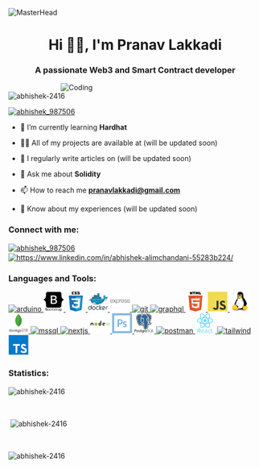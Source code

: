 ![MasterHead](https://res.cloudinary.com/dektdpqse/image/upload/v1682449691/Web3_neux6s.jpg)
<h1 align="center">Hi 🙋‍♂️, I'm Pranav Lakkadi</h1>
<h3 align="center">A passionate Web3 and Smart Contract developer</h3>
<img align="right" alt="Coding" width="400" src="https://imgs.search.brave.com/vNRWoqK5KpX2lV9iFcCgcufOeHQ3oPIdX0eKuhf00NU/rs:fit:800:600:1/g:ce/aHR0cHM6Ly9pbWFn/ZXMuc3F1YXJlc3Bh/Y2UtY2RuLmNvbS9j/b250ZW50L3YxLzU3/NjlmYzQwMWI2MzFi/YWIxYWRkYjJhYi8x/NTQxNTgwNjExNjI0/LVRFNjRRR0tSSkc4/U1dBSVVTN05TL2Nv/ZGluZy1mcmVhay5n/aWY.gif">

<p align="left"> <img src="https://komarev.com/ghpvc/?username=abhishek-2416&label=Profile%20views&color=0e75b6&style=flat" alt="abhishek-2416" /> </p>

<p align="left"> <a href="https://twitter.com/abhishek_987506" target="blank"><img src="https://img.shields.io/twitter/follow/abhishek_987506?logo=twitter&style=for-the-badge" alt="abhishek_987506" /></a> </p>

- 🌱 I’m currently learning **Hardhat**

- 👨‍💻 All of my projects are available at (will be updated soon)

- 📝 I regularly write articles on (will be updated soon)

- 💬 Ask me about **Solidity**

- 📫 How to reach me **pranavlakkadi@gmail.com**

- 📄 Know about my experiences (will be updated soon)

<h3 align="left">Connect with me:</h3>
<p align="left">
<a href="https://twitter.com/pranavlakkadi13" target="blank"><img align="center" src="https://raw.githubusercontent.com/rahuldkjain/github-profile-readme-generator/master/src/images/icons/Social/twitter.svg" alt="abhishek_987506" height="30" width="40" /></a>
<a href="https://www.linkedin.com/in/pranav-lakkadi-b8ab59227/" target="blank"><img align="center" src="https://raw.githubusercontent.com/rahuldkjain/github-profile-readme-generator/master/src/images/icons/Social/linked-in-alt.svg" alt="https://www.linkedin.com/in/abhishek-alimchandani-55283b224/" height="30" width="40" /></a>
</p>

<h3 align="left">Languages and Tools:</h3>
<p align="left"> <a href="https://www.arduino.cc/" target="_blank" rel="noreferrer"> <img src="https://cdn.worldvectorlogo.com/logos/arduino-1.svg" alt="arduino" width="40" height="40"/> </a> <a href="https://getbootstrap.com" target="_blank" rel="noreferrer"> <img src="https://raw.githubusercontent.com/devicons/devicon/master/icons/bootstrap/bootstrap-plain-wordmark.svg" alt="bootstrap" width="40" height="40"/> </a> <a href="https://www.w3schools.com/css/" target="_blank" rel="noreferrer"> <img src="https://raw.githubusercontent.com/devicons/devicon/master/icons/css3/css3-original-wordmark.svg" alt="css3" width="40" height="40"/> </a> <a href="https://www.docker.com/" target="_blank" rel="noreferrer"> <img src="https://raw.githubusercontent.com/devicons/devicon/master/icons/docker/docker-original-wordmark.svg" alt="docker" width="40" height="40"/> </a> <a href="https://expressjs.com" target="_blank" rel="noreferrer"> <img src="https://raw.githubusercontent.com/devicons/devicon/master/icons/express/express-original-wordmark.svg" alt="express" width="40" height="40"/> </a> <a href="https://git-scm.com/" target="_blank" rel="noreferrer"> <img src="https://www.vectorlogo.zone/logos/git-scm/git-scm-icon.svg" alt="git" width="40" height="40"/> </a> <a href="https://graphql.org" target="_blank" rel="noreferrer"> <img src="https://www.vectorlogo.zone/logos/graphql/graphql-icon.svg" alt="graphql" width="40" height="40"/> </a> <a href="https://www.w3.org/html/" target="_blank" rel="noreferrer"> <img src="https://raw.githubusercontent.com/devicons/devicon/master/icons/html5/html5-original-wordmark.svg" alt="html5" width="40" height="40"/> </a> <a href="https://developer.mozilla.org/en-US/docs/Web/JavaScript" target="_blank" rel="noreferrer"> <img src="https://raw.githubusercontent.com/devicons/devicon/master/icons/javascript/javascript-original.svg" alt="javascript" width="40" height="40"/> </a> <a href="https://www.linux.org/" target="_blank" rel="noreferrer"> <img src="https://raw.githubusercontent.com/devicons/devicon/master/icons/linux/linux-original.svg" alt="linux" width="40" height="40"/> </a> <a href="https://www.mongodb.com/" target="_blank" rel="noreferrer"> <img src="https://raw.githubusercontent.com/devicons/devicon/master/icons/mongodb/mongodb-original-wordmark.svg" alt="mongodb" width="40" height="40"/> </a> <a href="https://www.microsoft.com/en-us/sql-server" target="_blank" rel="noreferrer"> <img src="https://www.svgrepo.com/show/303229/microsoft-sql-server-logo.svg" alt="mssql" width="40" height="40"/> </a> <a href="https://nextjs.org/" target="_blank" rel="noreferrer"> <img src="https://cdn.worldvectorlogo.com/logos/nextjs-2.svg" alt="nextjs" width="40" height="40"/> </a> <a href="https://nodejs.org" target="_blank" rel="noreferrer"> <img src="https://raw.githubusercontent.com/devicons/devicon/master/icons/nodejs/nodejs-original-wordmark.svg" alt="nodejs" width="40" height="40"/> </a> <a href="https://www.photoshop.com/en" target="_blank" rel="noreferrer"> <img src="https://raw.githubusercontent.com/devicons/devicon/master/icons/photoshop/photoshop-line.svg" alt="photoshop" width="40" height="40"/> </a> <a href="https://www.postgresql.org" target="_blank" rel="noreferrer"> <img src="https://raw.githubusercontent.com/devicons/devicon/master/icons/postgresql/postgresql-original-wordmark.svg" alt="postgresql" width="40" height="40"/> </a> <a href="https://postman.com" target="_blank" rel="noreferrer"> <img src="https://www.vectorlogo.zone/logos/getpostman/getpostman-icon.svg" alt="postman" width="40" height="40"/> </a> <a href="https://reactjs.org/" target="_blank" rel="noreferrer"> <img src="https://raw.githubusercontent.com/devicons/devicon/master/icons/react/react-original-wordmark.svg" alt="react" width="40" height="40"/> </a> <a href="https://tailwindcss.com/" target="_blank" rel="noreferrer"> <img src="https://www.vectorlogo.zone/logos/tailwindcss/tailwindcss-icon.svg" alt="tailwind" width="40" height="40"/> </a> <a href="https://www.typescriptlang.org/" target="_blank" rel="noreferrer"> <img src="https://raw.githubusercontent.com/devicons/devicon/master/icons/typescript/typescript-original.svg" alt="typescript" width="40" height="40"/> </a> </p>

<h3 align="left">Statistics:</h3>
<!-- <p><a href="https://www.buymeacoffee.com/abhishekalN"> <img align="left" src="https://cdn.buymeacoffee.com/buttons/v2/default-yellow.png" height="50" width="210" alt="abhishekalN" /></a></p><br>
 -->

<p><img align="center" src="https://github-readme-stats.vercel.app/api/top-langs?username=abhishek-2416&show_icons=true&locale=en&layout=compact" alt="abhishek-2416" /></p><br>
<p>&nbsp;<img align="center" src="https://github-readme-stats.vercel.app/api?username=abhishek-2416&show_icons=true&locale=en" alt="abhishek-2416" /></p><br>
<p><img align="center" src="https://github-readme-streak-stats.herokuapp.com/?user=abhishek-2416&" alt="abhishek-2416" /></p>
